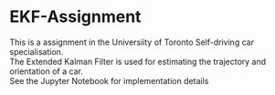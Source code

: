 # EKF-Assignment
This is a assignment in the Universiity of Toronto Self-driving car specialisation.  
The Extended Kalman Filter is used for estimating the trajectory and orientation of a car.  
See the Jupyter Notebook for implementation details
